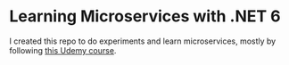 # Learning Microservices with .NET 6

I created this repo to do experiments and learn microservices, mostly by following [this Udemy course](https://www.udemy.com/course/microservices-do-0-a-gcp-com-dot-net-6-kubernetes-e-docker/).
